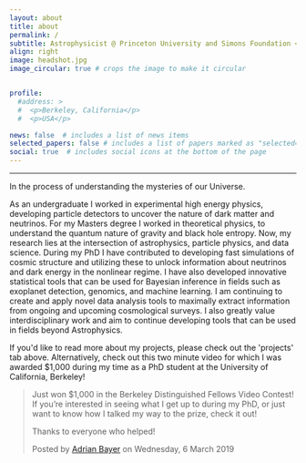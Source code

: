 ```yaml
---
layout: about
title: about
permalink: /
subtitle: Astrophysicist @ Princeton University and Simons Foundation <br><br> #Address. Contacts. Moto. Etc.
align: right
image: headshot.jpg
image_circular: true # crops the image to make it circular


profile:
  #address: >
  #  <p>Berkeley, California</p>
  #  <p>USA</p>

news: false  # includes a list of news items
selected_papers: false # includes a list of papers marked as "selected={true}"
social: true  # includes social icons at the bottom of the page
---
```


-----------------

In the process of understanding the mysteries of our Universe. 

As an undergraduate I worked in experimental high energy physics, developing particle detectors to uncover the nature of dark matter and neutrinos. For my Masters degree I worked in theoretical physics, to understand the quantum nature of gravity and black hole entropy. Now, my research lies at the intersection of astrophysics, particle physics, and data science. During my PhD I have contributed to developing fast simulations of cosmic structure and utilizing these to unlock information about neutrinos and dark energy in the nonlinear regime. I have also developed innovative statistical tools that can be used for Bayesian inference in fields such as exoplanet detection, genomics, and machine learning. I am continuing to create and apply novel data analysis tools to maximally extract information from ongoing and upcoming cosmological surveys. I also greatly value interdisciplinary work and aim to continue developing tools that can be used in fields beyond Astrophysics.

If you'd like to read more about my projects, please check out the 'projects' tab above. Alternatively, check out this two minute video for which I was awarded $1,000 during my time as a PhD student at the University of California, Berkeley!

<div id="fb-root"></div>
<script async defer crossorigin="anonymous" src="https://connect.facebook.net/en_GB/sdk.js#xfbml=1&version=v14.0" nonce="yAvyOwMo"></script>

<div class="fb-video" data-href="https://www.facebook.com/theadrianbayer/videos/10211333357568703/" data-width="500" data-show-text="true"><blockquote cite="https://www.facebook.com/theadrianbayer/videos/10211333357568703/" class="fb-xfbml-parse-ignore"><a href="https://www.facebook.com/theadrianbayer/videos/10211333357568703/"></a><p>Just won $1,000 in the Berkeley Distinguished Fellows Video Contest! If you’re interested in seeing what I get up to during my PhD, or just want to know how I talked my way to the prize, check it out!

Thanks to everyone who helped!</p>Posted by <a href="https://www.facebook.com/theadrianbayer">Adrian Bayer</a> on Wednesday, 6 March 2019</blockquote></div>




<!-- Write your biography here. Tell the world about yourself. Link to your favorite [subreddit](http://reddit.com). You can put a picture in, too. The code is already in, just name your picture `prof_pic.jpg` and put it in the `img/` folder.

Put your address / P.O. box / other info right below your picture. You can also disable any these elements by editing `profile` property of the YAML header of your `_pages/about.md`. Edit `_bibliography/papers.bib` and Jekyll will render your [publications page](/al-folio/publications/) automatically.

Link to your social media connections, too. This theme is set up to use [Font Awesome icons](http://fortawesome.github.io/Font-Awesome/) and [Academicons](https://jpswalsh.github.io/academicons/), like the ones below. Add your Facebook, Twitter, LinkedIn, Google Scholar, or just disable all of them. -->
